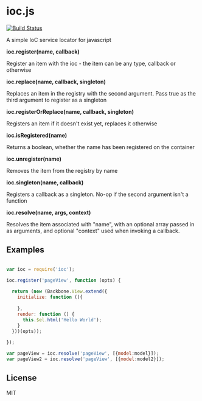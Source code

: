 ioc.js
======

[![Build Status](https://travis-ci.org/tgriesser/ioc.js.png)](https://travis-ci.org/tgriesser/ioc.js)

A simple IoC service locator for javascript

**ioc.register(name, callback)**

Register an item with the ioc - the item can be any type, callback or otherwise

**ioc.replace(name, callback, singleton)**

Replaces an item in the registry with the second argument. Pass true as the
third argument to register as a singleton

**ioc.registerOrReplace(name, callback, singleton)**

Registers an item if it doesn't exist yet, replaces it otherwise

**ioc.isRegistered(name)**

Returns a boolean, whether the name has been registered on the container

**ioc.unregister(name)**

Removes the item from the registry by name

**ioc.singleton(name, callback)**

Registers a callback as a singleton. No-op if the second argument isn't a function

**ioc.resolve(name, args, context)**

Resolves the item associated with "name", with an optional array passed in
as arguments, and optional "context" used when invoking a callback.

## Examples

```javascript

var ioc = require('ioc');

ioc.register('pageView', function (opts) {
  
  return (new (Backbone.View.extend({
    initialize: function (){
      
    },
    render: function () {
      this.$el.html('Hello World');
    }
  }))(opts));
  
});

var pageView = ioc.resolve('pageView', [{model:model}]);
var pageView2 = ioc.resolve('pageView', [{model:model2}]);

```

## License

MIT


